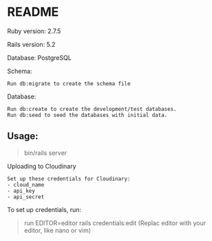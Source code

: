 # README

Ruby version: 2.7.5

Rails version: 5.2

Database: PostgreSQL

Schema:

    Run db:migrate to create the schema file

Database:
  
    Run db:create to create the development/test databases.
    Run db:seed to seed the databases with initial data.


## Usage: 
  > bin/rails server


Uploading to Cloudinary
    
    Set up these credentials for Cloudinary:
    - cloud_name
    - api_key
    - api_secret

To set up credentials, run:
  > run EDITOR=editor rails credentials:edit
  > (Replac editor with your editor, like nano or vim)